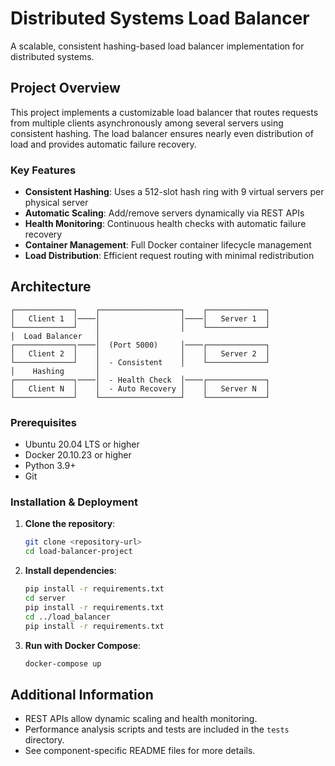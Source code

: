 # Distributed Systems Load Balancer

A scalable, consistent hashing-based load balancer implementation for distributed systems.

## Project Overview

This project implements a customizable load balancer that routes requests from multiple clients asynchronously among several servers using consistent hashing. The load balancer ensures nearly even distribution of load and provides automatic failure recovery.

### Key Features

- **Consistent Hashing**: Uses a 512-slot hash ring with 9 virtual servers per physical server
- **Automatic Scaling**: Add/remove servers dynamically via REST APIs
- **Health Monitoring**: Continuous health checks with automatic failure recovery
- **Container Management**: Full Docker container lifecycle management
- **Load Distribution**: Efficient request routing with minimal redistribution

## Architecture

```text
┌─────────────┐    ┌──────────────────┐    ┌─────────────┐
│   Client 1  │────│                  │────│   Server 1  │
└─────────────┘    │                  │    └─────────────┘
│  Load Balancer   │
┌─────────────┐────│  (Port 5000)     │────┌─────────────┐
│   Client 2  │    │                  │    │   Server 2  │
└─────────────┘    │  - Consistent    │    └─────────────┘
│    Hashing       │
┌─────────────┐────│  - Health Check  │────┌─────────────┐
│   Client N  │    │  - Auto Recovery │    │   Server N  │
└─────────────┘    └──────────────────┘    └─────────────┘
```

### Prerequisites

- Ubuntu 20.04 LTS or higher
- Docker 20.10.23 or higher  
- Python 3.9+
- Git

### Installation & Deployment

1. **Clone the repository**:
   ```bash
   git clone <repository-url>
   cd load-balancer-project
   ```

2. **Install dependencies**:
   ```bash
   pip install -r requirements.txt
   cd server
   pip install -r requirements.txt
   cd ../load_balancer
   pip install -r requirements.txt
   ```

3. **Run with Docker Compose**:
   ```bash
   docker-compose up
   ```

## Additional Information

- REST APIs allow dynamic scaling and health monitoring.
- Performance analysis scripts and tests are included in the `tests` directory.
- See component-specific README files for more details.
